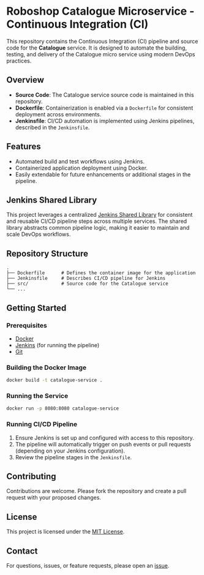 # Roboshop Catalogue Microservice - Continuous Integration (CI)

This repository contains the Continuous Integration (CI) pipeline and source code for the **Catalogue** service. It is designed to automate the building, testing, and delivery of the Catalogue micro service using modern DevOps practices.

## Overview

- **Source Code**: The Catalogue service source code is maintained in this repository.
- **Dockerfile**: Containerization is enabled via a `Dockerfile` for consistent deployment across environments.
- **Jenkinsfile**: CI/CD automation is implemented using Jenkins pipelines, described in the `Jenkinsfile`.

## Features

- Automated build and test workflows using Jenkins.
- Containerized application deployment using Docker.
- Easily extendable for future enhancements or additional stages in the pipeline.

## Jenkins Shared Library

This project leverages a centralized [Jenkins Shared Library](https://github.com/BharathKumarReddy2103/jenkins-shared-library) for consistent and reusable CI/CD pipeline steps across multiple services. The shared library abstracts common pipeline logic, making it easier to maintain and scale DevOps workflows.

## Repository Structure

```
.
├── Dockerfile      # Defines the container image for the application
├── Jenkinsfile     # Describes CI/CD pipeline for Jenkins
├── src/            # Source code for the Catalogue service
└── ...
```

## Getting Started

### Prerequisites

- [Docker](https://www.docker.com/)
- [Jenkins](https://www.jenkins.io/) (for running the pipeline)
- [Git](https://git-scm.com/)

### Building the Docker Image

```bash
docker build -t catalogue-service .
```

### Running the Service

```bash
docker run -p 8080:8080 catalogue-service
```

### Running CI/CD Pipeline

1. Ensure Jenkins is set up and configured with access to this repository.
2. The pipeline will automatically trigger on push events or pull requests (depending on your Jenkins configuration).
3. Review the pipeline stages in the `Jenkinsfile`.

## Contributing

Contributions are welcome. Please fork the repository and create a pull request with your proposed changes.

## License

This project is licensed under the [MIT License](LICENSE).

## Contact

For questions, issues, or feature requests, please open an [issue](https://github.com/BharathKumarReddy2103/catalogue/issues).
